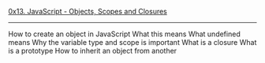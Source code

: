 <a href='#'>0x13. JavaScript - Objects, Scopes and Closures</a>

<hr/>

How to create an object in JavaScript
What this means
What undefined means
Why the variable type and scope is important
What is a closure
What is a prototype
How to inherit an object from another
